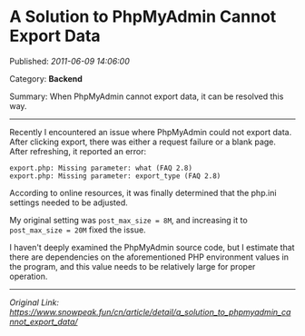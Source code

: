 # A Solution to PhpMyAdmin Cannot Export Data

Published: *2011-06-09 14:06:00*

Category: __Backend__

Summary: When PhpMyAdmin cannot export data, it can be resolved this way.

---------

Recently I encountered an issue where PhpMyAdmin could not export data. After clicking export, there was either a request failure or a blank page. After refreshing, it reported an error:
```
export.php: Missing parameter: what (FAQ 2.8)
export.php: Missing parameter: export_type (FAQ 2.8)
```

According to online resources, it was finally determined that the php.ini settings needed to be adjusted.

My original setting was `post_max_size = 8M`, and increasing it to `post_max_size = 20M` fixed the issue.

I haven't deeply examined the PhpMyAdmin source code, but I estimate that there are dependencies on the aforementioned PHP environment values in the program, and this value needs to be relatively large for proper operation.


---
*Original Link: https://www.snowpeak.fun/cn/article/detail/a_solution_to_phpmyadmin_cannot_export_data/*